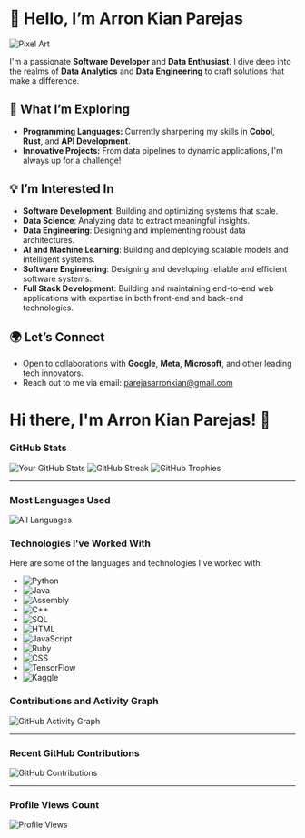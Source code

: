 # 👋 Hello, I’m Arron Kian Parejas

![Pixel Art](https://media4.giphy.com/media/v1.Y2lkPTc5MGI3NjExMGVoMnZ0YWt3eXJucjFiMzUwNmJ1ZWlkZTltd3Y2M2phaXVyZDA1MSZlcD12MV9pbnRlcm5hbF9naWZfYnlfaWQmY3Q9Zw/KWKsrHAJw4pdZwRRrU/giphy.webp)

I'm a passionate **Software Developer** and **Data Enthusiast**. I dive deep into the realms of **Data Analytics** and **Data Engineering** to craft solutions that make a difference.

## 🔭 What I’m Exploring
- **Programming Languages:** Currently sharpening my skills in **Cobol**, **Rust**, and **API Development**.
- **Innovative Projects:** From data pipelines to dynamic applications, I'm always up for a challenge!

## 💡 I’m Interested In
- **Software Development**: Building and optimizing systems that scale.
- **Data Science**: Analyzing data to extract meaningful insights.
- **Data Engineering**: Designing and implementing robust data architectures.
- **AI and Machine Learning**: Building and deploying scalable models and intelligent systems.
- **Software Engineering**: Designing and developing reliable and efficient software systems.
- **Full Stack Development**: Building and maintaining end-to-end web applications with expertise in both front-end and back-end technologies.

## 🌍 Let’s Connect
- Open to collaborations with **Google**, **Meta**, **Microsoft**, and other leading tech innovators.
- Reach out to me via email: [parejasarronkian@gmail.com](mailto:parejasarronkian@gmail.com)

# Hi there, I'm Arron Kian Parejas! 👋

### GitHub Stats

![Your GitHub Stats](https://github-readme-stats.vercel.app/api?username=darknecrocities&show_icons=true&theme=radical)
![GitHub Streak](https://streak-stats.demolab.com/?user=darknecrocities&theme=highcontrast)
![GitHub Trophies](https://github-profile-trophy.vercel.app/?username=darknecrocities&theme=onedark)

---
### Most Languages Used

![All Languages](https://github-readme-stats.vercel.app/api/top-langs/?username=darknecrocities&layout=donut&theme=radical)

### Technologies I've Worked With

Here are some of the languages and technologies I've worked with:

- ![Python](https://img.shields.io/badge/Python-306998?style=for-the-badge&logo=python&logoColor=white)
- ![Java](https://img.shields.io/badge/Java-007396?style=for-the-badge&logo=java&logoColor=white)
- ![Assembly](https://img.shields.io/badge/Assembly-6F4F37?style=for-the-badge&logo=c&logoColor=white)
- ![C++](https://img.shields.io/badge/C%2B%2B-00599C?style=for-the-badge&logo=c%2B%2B&logoColor=white)
- ![SQL](https://img.shields.io/badge/SQL-F29111?style=for-the-badge&logo=mysql&logoColor=white)
- ![HTML](https://img.shields.io/badge/HTML-F16529?style=for-the-badge&logo=html5&logoColor=white)
- ![JavaScript](https://img.shields.io/badge/JavaScript-F7DF1E?style=for-the-badge&logo=javascript&logoColor=black)
- ![Ruby](https://img.shields.io/badge/Ruby-701516?style=for-the-badge&logo=ruby&logoColor=white)
- ![CSS](https://img.shields.io/badge/CSS-1572B6?style=for-the-badge&logo=css3&logoColor=white)
- ![TensorFlow](https://img.shields.io/badge/TensorFlow-FF6F00?style=for-the-badge&logo=tensorflow&logoColor=white)
- ![Kaggle](https://img.shields.io/badge/Kaggle-FF7F0E?style=for-the-badge&logo=kaggle&logoColor=white)


### Contributions and Activity Graph

![GitHub Activity Graph](https://github-readme-activity-graph.vercel.app/graph?username=darknecrocities&theme=react-dark&hide_border=true)

---

### Recent GitHub Contributions

![GitHub Contributions](https://github-contributor-stats.vercel.app/api?username=darknecrocities&theme=dark)

---

### Profile Views Count

![Profile Views](https://komarev.com/ghpvc/?username=darknecrocities&color=brightgreen)

